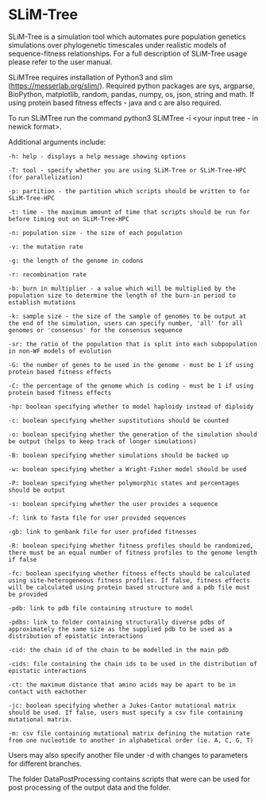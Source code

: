 # SLiM-Tree

SLiM-Tree is a simulation tool which automates pure population genetics simulations over phylogenetic timescales under realistic models of sequence-fitness relationships. For a full description of SLiM-Tree usage please refer to the user manual. 

SLiMTree requires installation of Python3 and slim (https://messerlab.org/slim/). Required python packages are sys, argparse, BioPython, matplotlib, random, pandas, numpy, os, json, string and math. If using protein based fitness effects - java and c are also required.

To run SLiMTree run the command python3 SLiMTree -i <your input tree - in newick format>.


Additional arguments include:
	
  	-h: help - displays a help message showing options 

	-T: tool - specify whether you are using SLiM-Tree or SLiM-Tree-HPC (for parallelization)
	  
	-p: partition - the partition which scripts should be written to for SLiM-Tree-HPC
	  
	-t: time - the maximum amount of time that scripts should be run for before timing out on SLiM-Tree-HPC
	  
	-n: population size - the size of each population
	  
	-v: the mutation rate
	  
	-g: the length of the genome in codons
	  
	-r: recombination rate
	  
	-b: burn in multiplier - a value which will be multiplied by the population size to determine the length of the burn-in period to establish mutations
	
	-k: sample size - the size of the sample of genomes to be output at the end of the simulation, users can specify number, 'all' for all genomes or 'consensus' for the consensus sequence
	
	-sr: the ratio of the population that is split into each subpopulation in non-WF models of evolution
	  
	-G: the number of genes to be used in the genome - must be 1 if using protein based fitness effects
	  
	-C: the percentage of the genome which is coding - must be 1 if using protein based fitness effects
	
	-hp: boolean specifying whether to model haploidy instead of diploidy
	  
	-c: boolean specifying whether supstitutions should be counted
	  
	-o: boolean specifying whether the generation of the simulation should be output (helps to keep track of longer simulations)
	  
	-B: boolean specifying whether simulations should be backed up
	  
	-w: boolean specifying whether a Wright-Fisher model should be used
	
	-P: boolean specifying whether polymorphic states and percentages should be output
	
	-s: boolean specifying whether the user provides a sequence
	
	-f: link to fasta file for user provided sequences
	
	-gb: link to genbank file for user profided fitnesses
	
	-R: boolean specifying whether fitness profiles should be randomized, there must be an equal number of fitness profiles to the genome length if false
	
	-fc: boolean specifying whether fitness effects should be calculated using site-heterogeneous fitness profiles. If false, fitness effects will be calculated using protein based structure and a pdb file must be provided
	
	-pdb: link to pdb file containing structure to model
	
	-pdbs: link to folder containing structurally diverse pdbs of approximately the same size as the supplied pdb to be used as a distribution of epistatic interactions
	
	-cid: the chain id of the chain to be modelled in the main pdb
	
	-cids: file containing the chain ids to be used in the distribution of epistatic interactions
	
	-ct: the maximum distance that amino acids may be apart to be in contact with eachother
	
	-jc: boolean specifying whether a Jukes-Cantor mutational matrix should be used. If false, users must specify a csv file containing mutational matrix.
	
	-m: csv file containing mutational matrix defining the mutation rate from one nucleotide to another in alphabetical order (ie. A, C, G, T)
	


Users may also specify another file under -d with changes to parameters for different branches. 

The folder DataPostProcessing contains scripts that were can be used for post processing of the output data and the folder. 
